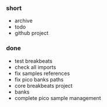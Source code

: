 ### short

- archive
- todo
- github project

### done

- test breakbeats
- check all imports
- fix samples references
- fix pico banks paths
- core breakbeats project
- banks
- complete pico sample management
